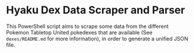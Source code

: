 # Hyaku Dex Data Scraper and Parser

This PowerShell script aims to scrape some data from the different Pokemon Tabletop United pokedexes that are available (See `dexes/README.md` for more information), in order to generate a unified JSON file. 


